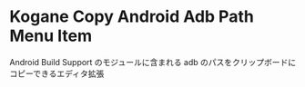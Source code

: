 # Kogane Copy Android Adb Path Menu Item

Android Build Support のモジュールに含まれる adb のパスをクリップボードにコピーできるエディタ拡張